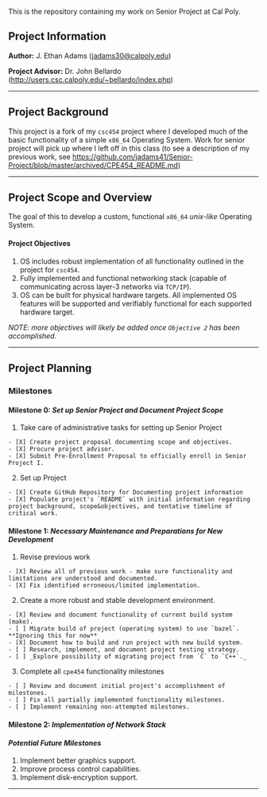 This is the repository containing my work on Senior Project at Cal Poly.

## Project Information
__Author:__ J. Ethan Adams (jadams30@calpoly.edu)

__Project Advisor:__ Dr. John Bellardo (http://users.csc.calpoly.edu/~bellardo/index.php)

----------

## Project Background
This project is a fork of my `csc454` project where I developed much of the basic functionality of a simple `x86_64` Operating System. Work for senior project will pick up where I left off in this class (to see a description of my previous work, see https://github.com/jadams41/Senior-Project/blob/master/archived/CPE454_README.md)

----------

## Project Scope and Overview
The goal of this to develop a custom, functional `x86_64` *unix-like* Operating System.

#### Project Objectives
1. OS includes robust implementation of all functionality outlined in the project for `csc454`.
2. Fully implemented and functional networking stack (capable of communicating across layer-3 networks via `TCP/IP`).
3. OS can be built for physical hardware targets. All implemented OS features will be supported and verifiably functional for each supported hardware target.

_NOTE: more objectives will likely be added once `Objective 2` has been accomplished._

---------

## Project Planning

### Milestones
#### Milestone 0: *Set up Senior Project and Document Project Scope*
  1. Take care of administrative tasks for setting up Senior Project
  
    - [X] Create project proposal documenting scope and objectives.
    - [X] Procure project advisor.
    - [X] Submit Pre-Enrollment Proposal to officially enroll in Senior Project I.
    
  2. Set up Project
  
    - [X] Create GitHub Repository for Documenting project information
    - [X] Populate project's `README` with initial information regarding project background, scope&objectives, and tentative timeline of critical work.

#### Milestone 1: *Necessary Maintenance and Preparations for New Development*
  1. Revise previous work
  
    - [X] Review all of previous work - make sure functionality and limitations are understood and documented.
    - [X] Fix identified erroneous/limited implementation.
    
  2. Create a more robust and stable development environment.
  
    - [X] Review and document functionality of current build system (make).
    - [ ] Migrate build of project (operating system) to use `bazel`. **Ignoring this for now**
    - [X] Document how to build and run project with new build system.
    - [ ] Research, implement, and document project testing strategy.
    - [ ] _Explore possibility of migrating project from `C` to `C++`._
    
  3. Complete all `cpe454` functionality milestones
  
    - [ ] Review and document initial project's accomplishment of milestones.
    - [ ] Fix all partially implemented functionality milestones.
    - [ ] Implement remaining non-attempted milestones.
    
#### Milestone 2: *Implementation of Network Stack*

#### _Potential Future Milestones_
  1. Implement better graphics support.
  2. Improve process control capabilities.
  3. Implement disk-encryption support.

----------
